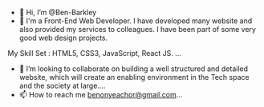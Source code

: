 - 👋 Hi, I’m @Ben-Barkley
- 👀  I'm a Front-End Web Developer. I have developed many website and also provided my services to colleagues.  I have been part of some very good web design projects.

My Skill Set : HTML5, CSS3, JavaScript, React JS. ...
- 💞️ I’m looking to collaborate on building a well structured and detailed website, which will create an enabling environment in the Tech space and the society at large....
- 📫 How to reach me benonyeachor@gmail.com...

<!---
Ben-Barkley/Ben-Barkley is a ✨ special ✨ repository because its `README.md` (this file) appears on your GitHub profile.
You can click the Preview link to take a look at your changes.
--->
